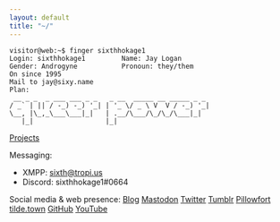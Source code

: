 ```yaml
---
layout: default
title: "~/"
---
```


```
visitor@web:~$ finger sixthhokage1
Login: sixthhokage1   		Name: Jay Logan
Gender: Androgyne       	Pronoun: they/them
On since 1995
Mail to jay@sixy.name
Plan:
 __ _ _  _ ___ ___ _ _   _ __  _____ __ _____ _ _
/ _` | || / -_) -_) '_| | '_ \/ _ \ V  V / -_) '_|
\__, |\_,_\___\___|_|   | .__/\___/\_/\_/\___|_|
   |_|                  |_|

```


[Projects](/projects.html)

Messaging:
<!-- * Matrix: @sixthhokage1:matrix.unionroom.xyz -->
* XMPP: sixth@tropi.us
* Discord: sixthhokage1#0664

Social media & web presence:
<a rel="me" href="https://blog.sixy.name">Blog</a>
<a rel="me" href="https://jubi.life/@sixthhokage95">Mastodon</a>
[Twitter](https://twitter.com/Sixthhokage95)
[Tumblr](https://sixthhokage1.tumblr.com)
[Pillowfort](https://www.pillowfort.social/Sixthhokage1)
[tilde.town](http://tilde.town/~sixthhokage1)
[GitHub](https://github.com/Sixthhokage1)
[YouTube](https://www.youtube.com/user/Sixthhokage95)
